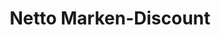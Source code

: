 ---
title: "Netto Marken-Discount"
url: /leipzig/netto-marken-discount-braunstrasse/
shop: Supermarkt
---